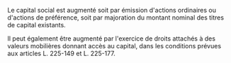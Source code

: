   
Le capital social est augmenté soit par émission d'actions ordinaires ou d'actions de préférence, soit par majoration du montant nominal des titres de capital existants.   

  
Il peut également être augmenté par l'exercice de droits attachés à des valeurs mobilières donnant accès au capital, dans les conditions prévues aux articles L. 225-149 et L. 225-177.  
